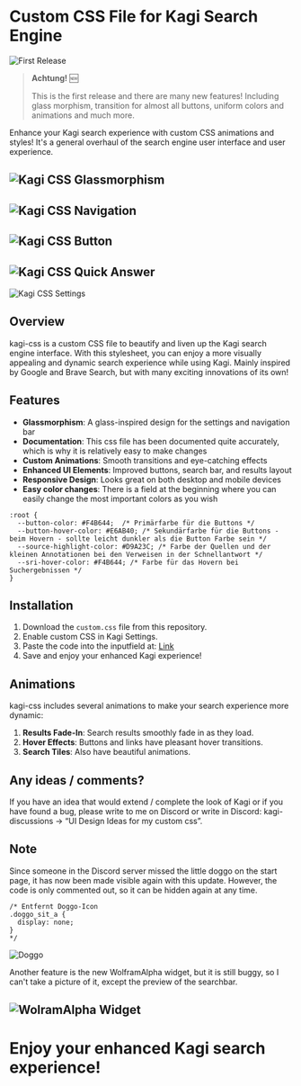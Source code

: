 # Custom CSS File for Kagi Search Engine

![First Release](https://img.shields.io/badge/First%20Release-Important-blue)

> **Achtung!** 🆕
> 
> This is the first release and there are many new features! Including glass morphism, transition for almost all buttons, uniform colors and animations and much more.

Enhance your Kagi search experience with custom CSS animations and styles! It's a general overhaul of the search engine user interface and user experience.

![Kagi CSS Glassmorphism](images/glassmorphism.gif)
---
![Kagi CSS Navigation](images/top-bar-navigation.gif)
---
![Kagi CSS Button](images/button.gif)
---
![Kagi CSS Quick Answer](images/quick-answer.gif)
---
![Kagi CSS Settings](images/settings.gif)


## Overview

kagi-css is a custom CSS file to beautify and liven up the Kagi search engine interface. With this stylesheet, you can enjoy a more visually appealing and dynamic search experience while using Kagi. Mainly inspired by Google and Brave Search, but with many exciting innovations of its own!

## Features

- **Glassmorphism**: A glass-inspired design for the settings and navigation bar
- **Documentation**: This css file has been documented quite accurately, which is why it is relatively easy to make changes
- **Custom Animations**: Smooth transitions and eye-catching effects
- **Enhanced UI Elements**: Improved buttons, search bar, and results layout
- **Responsive Design**: Looks great on both desktop and mobile devices
- **Easy color changes**: There is a field at the beginning where you can easily change the most important colors as you wish
```
:root {
  --button-color: #F4B644;  /* Primärfarbe für die Buttons */
  --button-hover-color: #E6AB40; /* Sekundärfarbe für die Buttons - beim Hovern - sollte leicht dunkler als die Button Farbe sein */
  --source-highlight-color: #D9A23C; /* Farbe der Quellen und der kleinen Annotationen bei den Verweisen in der Schnellantwort */
  --sri-hover-color: #F4B644; /* Farbe für das Hovern bei Suchergebnissen */
}
```

## Installation

1. Download the `custom.css` file from this repository.
2. Enable custom CSS in Kagi Settings.
3. Paste the code into the inputfield at: [Link](https://kagi.com/settings?p=custom_css)
4. Save and enjoy your enhanced Kagi experience!

## Animations

kagi-css includes several animations to make your search experience more dynamic:

1. **Results Fade-In**: Search results smoothly fade in as they load.
2. **Hover Effects**: Buttons and links have pleasant hover transitions.
3. **Search Tiles**: Also have beautiful animations.

## Any ideas / comments?

If you have an idea that would extend / complete the look of Kagi or if you have found a bug, please write to me on Discord or write in Discord: kagi-discussions -> “UI Design Ideas for my custom css”.

## Note

Since someone in the Discord server missed the little doggo on the start page, it has now been made visible again with this update. However, the code is only commented out, so it can be hidden again at any time.
```
/* Entfernt Doggo-Icon
.doggo_sit_a {
  display: none;
}
*/
```

![Doggo](images/doggo.png)

Another feature is the new WolframAlpha widget, but it is still buggy, so I can't take a picture of it, except the preview of the searchbar.

![WolramAlpha Widget](images/wolfram-quick-answer.png)
---
# Enjoy your enhanced Kagi search experience!